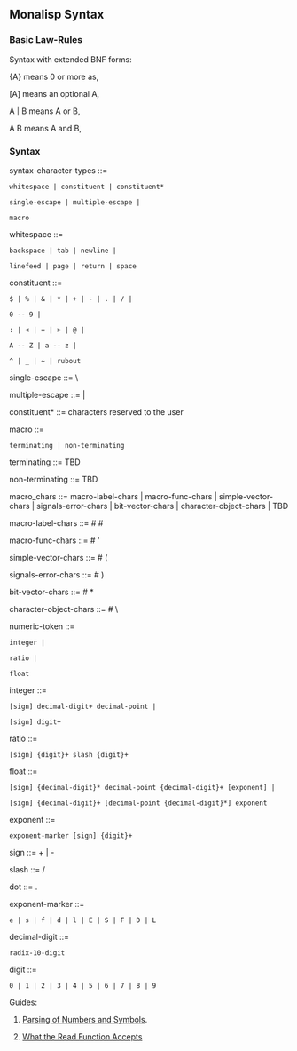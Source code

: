 

## Monalisp Syntax

### Basic Law-Rules

Syntax with extended BNF forms:

{A} means 0 or more as,

[A] means an optional A,

A | B  means A or B,

A B means A and B,




### Syntax

syntax-character-types ::= 

	whitespace | constituent | constituent*
	
	single-escape | multiple-escape |
	
	macro
	
						
whitespace ::=

	backspace | tab | newline | 
	
	linefeed | page | return | space
	
constituent ::=

	$ | % | & | * | + | - | . | / |
	
	0 -- 9 |
	
	: | < | = | > | @ | 
	
	A -- Z | a -- z |
	
	^ | _ | ~ | rubout
	
single-escape ::= \

multiple-escape ::= |

constituent* ::= characters reserved to the user

macro ::=

	terminating | non-terminating

terminating ::= TBD

non-terminating ::= TBD

macro_chars ::=
	macro-label-chars | 
	macro-func-chars |
	simple-vector-chars |
	signals-error-chars |
	bit-vector-chars |
	character-object-chars |
	TBD 
	
macro-label-chars ::= # #

macro-func-chars  ::= # '

simple-vector-chars ::= # (

signals-error-chars ::= # )

bit-vector-chars ::= # *

character-object-chars ::= # \

 
numeric-token	::=
  
	integer |

	ratio |
	
	float
				          
integer	::=
  
	[sign] decimal-digit+ decimal-point |
	
	[sign] digit+
				         
ratio	::=
  
	[sign] {digit}+ slash {digit}+ 
				      
float	::=
  
	[sign] {decimal-digit}* decimal-point {decimal-digit}+ [exponent] | 
                    
    [sign] {decimal-digit}+ [decimal-point {decimal-digit}*] exponent
				       
exponent	::=
  
	exponent-marker [sign] {digit}+	      

sign	::= + | -

slash	::= /

dot		::= .

exponent-marker	::= 

	e | s | f | d | l | E | S | F | D | L

decimal-digit	::= 

	radix-10-digit
		
digit	::= 

	0 | 1 | 2 | 3 | 4 | 5 | 6 | 7 | 8 | 9 


Guides:
 
1. [Parsing of Numbers and Symbols](http://www.cs.cmu.edu/Groups/AI/html/cltl/clm/node189.html#SECTION002612000000000000000).

2. [What the Read Function Accepts](http://www.cs.cmu.edu/Groups/AI/html/cltl/clm/node188.html#SECTION002611000000000000000)

		
				   
				   



	

